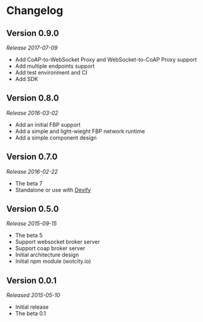 Changelog
=========

Version 0.9.0
--------------
*Release 2017-07-09*

* Add CoAP-to-WebSocket Proxy and WebSocket-to-CoAP Proxy support
* Add multiple endpoints support
* Add test environment and CI
* Add SDK

Version 0.8.0
--------------
*Release 2016-03-02*

* Add an initial FBP support
* Add a simple and light-wieght FBP network runtime
* Add a simple component design

Version 0.7.0
--------------
*Release 2016-02-22*

* The beta 7
* Standalone or use with [Devify](https://github.com/DevifyPlatform)

Version 0.5.0
--------------
*Release 2015-09-15*

* The beta 5
* Support websocket broker server
* Support coap broker server
* Initial architecture design
* Initial npm module (wotcity.io)

Version 0.0.1
--------------
*Released 2015-05-10*

* Initial release
* The beta 0.1
